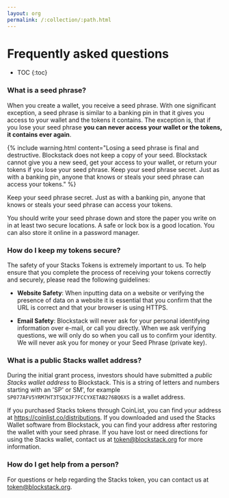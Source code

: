 ```yaml
---
layout: org
permalink: /:collection/:path.html
---
```

# Frequently asked questions

* TOC
{:toc}


### What is a seed phrase?

When you create a wallet, you receive a seed phrase. With one significant
exception, a seed phrase is similar to a banking pin in that it gives you access
to your wallet and the tokens it contains. The exception is, that if you lose
your seed phrase **you can never access your wallet or the tokens, it contains
ever again**.

{% include warning.html content="Losing a seed phrase is final and destructive. Blockstack does not keep a copy of your seed. Blockstack cannot give you a new seed, get your access to your wallet, or return your tokens if you lose your seed phrase.
Keep your seed phrase secret. Just as with a banking pin, anyone that knows or steals your seed phrase can access your tokens." %}

Keep your seed phrase secret. Just as with a banking pin, anyone that knows or
steals your seed phrase can access your tokens.

You should write your seed phrase down and store the paper you write on in at
least two secure locations. A safe or lock box is a good location. You can also
store it online in a password manager.

### How do I keep my tokens secure?

The safety of your Stacks Tokens is extremely important to us. To help ensure
that you complete the process of receiving your tokens correctly and securely,
please read the following guidelines:

* **Website Safety**: When inputting data on a website or verifying the presence of data on a website it is essential that you confirm that the URL is correct and that your browser is using HTTPS.

* **Email Safety**: Blockstack will never ask for your personal identifying information over e-mail, or call you directly. When we ask verifying questions, we will only do so when you call us to confirm your identity. We will never ask you for money or your Seed Phrase (private key).

### What is a public Stacks wallet address?

During the initial grant process, investors should have submitted a _public
Stacks wallet address_ to Blockstack. This is a string of letters and numbers
starting with an 'SP' or SM', for example
`SP077AFV5YRM7HT3TSQXJF7FCCYXETAB276BQ6XS` is a wallet address.

If you purchased Stacks tokens through CoinList, you can find your address at
https://coinlist.co/distributions. If you downloaded and used the Stacks Wallet
software from Blockstack, you can find your address after restoring the wallet
with your seed phrase. If you have lost or need directions for using the Stacks
wallet, contact us at <token@blockstack.org> for more information.


### How do I get help from a person?

For questions or help regarding the Stacks token, you can contact us at <token@blockstack.org>.
